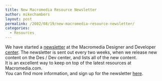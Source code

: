 ```yaml
---
title: New Macromedia Resource Newsletter
author: mikechambers
layout: post
permalink: /2002/08/19/new-macromedia-resource-newsletter/
categories:
  - Resources
---
```



We have started a [newsletter][1] at the Macromedia Designer and Developer [center][2]. The newsletter is sent out every two weeks, when we release new content on the Des / Dev center, and lists all of the new content.  
It is an excellent way to keep on top of the latest resources at Macromedia.com.  
You can find more information, and sign up for the newsletter [here][1].

 [1]: http://dynamic.macromedia.com/bin/MM/software/trial/hwswrec.jsp?product=desdev
 [2]: http://www.macromedia.com/desdev/